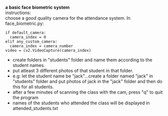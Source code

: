 **a basic face biometric system**  
instructions:  
choose a good quality camera for the attendance system.
In face_biometric.py:

    if default_camera:
      camera_index = 0 
    elif any_custom_camera:
      camera_index = camera_number
    video = cv2.VideoCapture(camera_index)

- create folders in "students" folder and name them according to the student names.
- put atleast 3 different photos of that student in that folder.
- e.g: let the student name be "jack"...create a folder named "jack" in "students" folder and 
  put photos of jack in the "jack" folder and then do this for all students.
- after a few minutes of scanning the class with the cam, press "q" to quit the program  
- names of the students who attended the class will be displayed in attended_students.txt
